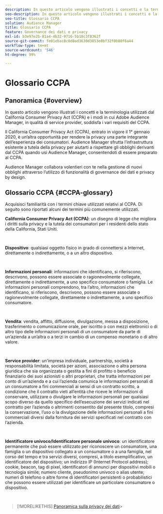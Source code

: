 ```yaml
---
description: In questo articolo vengono illustrati i concetti e la terminologia utilizzati dal California Consumer Privacy Act (CCPA) e i modi in cui Adobe Audience Manager soddisfa i vari requisiti del CCPA.
seo-description: In questo articolo vengono illustrati i concetti e la terminologia utilizzati dal California Consumer Privacy Act (CCPA) e i modi in cui Adobe Audience Manager soddisfa i vari requisiti del CCPA.
seo-title: Glossario CCPA
solution: Audience Manager
title: Glossario CCPA
feature: Governance dei dati e privacy
exl-id: b3e97e2b-81a4-4b32-9716-5b18c3f8362f
source-git-commit: fe01ebac8c0d0ad3630d3853e0bf32f0b00f6a44
workflow-type: tm+mt
source-wordcount: '546'
ht-degree: 99%

---
```


# Glossario CCPA

## Panoramica {#overview}

In questo articolo vengono illustrati i concetti e la terminologia utilizzati dal California Consumer Privacy Act (CCPA) e i modi in cui Adobe Audience Manager, in qualità di service provider, soddisfa i vari requisiti del CCPA.

Il California Consumer Privacy Act (CCPA), entrato in vigore il 1° gennaio 2020, è un’altra opportunità per rendere la privacy una parte integrante dell’esperienza dei consumatori. Audience Manager sfrutta l’infrastruttura esistente a tutela della privacy per aiutarti a rispettare gli obblighi derivanti dal CCPA quando usi Audience Manager, consentendoti di essere preparato al CCPA.

Audience Manager collabora volentieri con te nella gestione di nuovi obblighi attraverso l’utilizzo di funzionalità di governance dei dati e privacy by design.

## Glossario CCPA {#CCPA-glossary}

Acquisisci familiarità con i termini chiave utilizzati relativi al CCPA. Di seguito sono riportati alcuni dei termini più comunemente utilizzati.

**California Consumer Privacy Act (CCPA)**: un disegno di legge che migliora i diritti sulla privacy e la tutela dei consumatori per i residenti dello stato della California, Stati Uniti.

 

**Dispositivo**: qualsiasi oggetto fisico in grado di connettersi a Internet, direttamente o indirettamente, o a un altro dispositivo.

 

**Informazioni personali**: informazioni che identificano, si riferiscono, descrivono, possono essere associate o ragionevolmente collegate, direttamente o indirettamente, a uno specifico consumatore o famiglia. Le informazioni personali comprendono, tra l’altro, informazioni che identificano, si riferiscono, descrivono, possono essere associate o ragionevolmente collegate, direttamente o indirettamente, a uno specifico consumatore.

 

**Vendita**: vendita, affitto, diffusione, divulgazione, messa a disposizione, trasferimento o comunicazione orale, per iscritto o con mezzi elettronici o di altro tipo delle informazioni personali di un consumatore da parte di un’azienda a un’altra o a terzi in cambio di un compenso monetario o di altro valore.

 

**Service provider**: un’impresa individuale, partnership, società a responsabilità limitata, società per azioni, associazione o altra persona giuridica che sia organizzata o gestita a fini di profitto o beneficio finanziario dei suoi azionisti o altri proprietari, che tratta informazioni per conto di un’azienda e a cui l’azienda comunica le informazioni personali di un consumatore a fini commerciali ai sensi di un contratto scritto, a condizione che il contratto vieti all’entità che riceve le informazioni di conservare, utilizzare o divulgare le informazioni personali per qualsiasi scopo diverso da quello specifico dell’esecuzione dei servizi indicati nel contratto per l’azienda o altrimenti consentito dal presente titolo, compresi la conservazione, l’uso o la divulgazione delle informazioni personali a fini commerciali diversi dalla fornitura dei servizi specificati nel contratto con l’azienda.

 

**Identificatore univoco/Identificatore personale univoco**: un identificatore permanente che può essere utilizzato per riconoscere un consumatore, una famiglia o un dispositivo collegato a un consumatore o a una famiglia, nel corso del tempo e tra servizi diversi, compresi, a titolo esemplificativo, un identificatore del dispositivo; un indirizzo IP (Internet Protocol address); cookie, beacon, tag di pixel, identificatori di annunci per dispositivi mobili o tecnologia simile; numero cliente, pseudonimo univoco o alias utente; numeri di telefono o altre forme di identificatori persistenti o probabilistici che possono essere utilizzati per identificare un particolare consumatore o dispositivo.

 

>[!MORELIKETHIS]
[Panoramica sulla privacy dei dati](/help/using/overview/data-security-and-privacy/data-privacy.md)>
>

